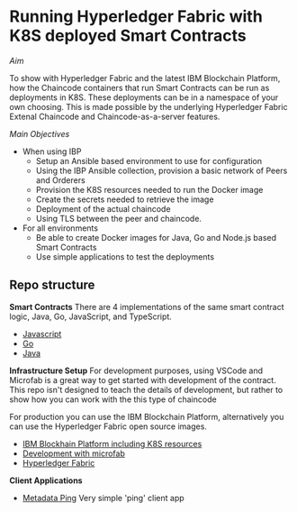 # Running Hyperledger Fabric with K8S deployed Smart Contracts

*Aim* 

To show with Hyperledger Fabric and the latest IBM Blockchain Platform, how the Chaincode containers that run Smart Contracts can be run as deployments in K8S. These deployments can be in a namespace of your own choosing. This is made possible by the underlying Hyperledger Fabric Extenal Chaincode and Chaincode-as-a-server features.

*Main Objectives*

- When using IBP
  - Setup an Ansible based environment to use for configuration
  - Using the IBP Ansible collection, provision a basic network of Peers and Orderers
  - Provision the K8S resources needed to run the Docker image
  - Create the secrets needed to retrieve the image
  - Deployment of the actual chaincode
  - Using TLS between the peer and chaincode.
- For all environments
  - Be able to create Docker images for Java, Go and Node.js based Smart Contracts
  - Use simple applications to test the deployments
## Repo structure

**Smart Contracts**
There are 4 implementations of the same smart contract logic, Java, Go, JavaScript, and TypeScript.

- [Javascript](./node-contract/README.md)
- [Go](./go-contract/README.md)
- [Java](./java-contract/README.md)

**Infrastructure Setup**
For development purposes, using VSCode and Microfab is a great way to get started with development of the contract. This repo isn't designed to teach the details of development, but rather to show how you can work with the this type of chaincode

For production you can use the IBM Blockchain Platform, alternatively you can use the Hyperledger Fabric open source images.

- [IBM Blockhain Platform including K8S resources](./infrastructure/ansible-ibp/README.md)
- [Development with microfab](./infrastructure/dev-microfab/README.md)
- [Hyperledger Fabric](./infrastructure/docker-fabric/README.md)

**Client Applications**

- [Metadata Ping](./client-apps/metadata/README.md) Very simple 'ping' client app 
